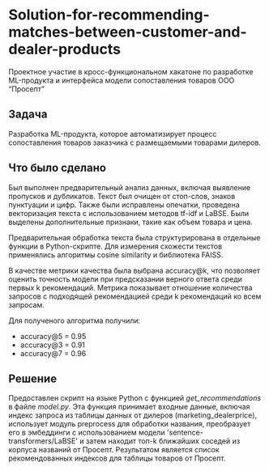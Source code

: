 # Solution-for-recommending-matches-between-customer-and-dealer-products

Проектное участие в кросс-функциональном хакатоне по разработке ML-продукта и интерфейса модели сопоставления товаров ООО “Просепт”

## Задача
Разработка ML-продукта, которое автоматизирует процесс сопоставления товаров заказчика с размещаемыми товарами дилеров.

## Что было сделано
Был выполнен предварительный анализ данных, включая выявление пропусков и дубликатов. Текст был очищен от стоп-слов, знаков пунктуации и цифр. Также были исправлены опечатки, проведена векторизация текста с использованием методов tf-idf и LaBSE. Были выделены дополнительные признаки, такие как объем товара и цена.

Предварительная обработка текста была структурирована в отдельные функции в Python-скрипте. Для измерения схожести текстов применялись алгоритмы cosine similarity и библиотека FAISS. 

В качестве метрики качества была выбрана accuracy@k, что позволяет оценить точность модели при предсказании верного ответа среди первых k рекомендаций. Метрика показывает отношение количества запросов с подходящей рекомендацией среди k рекомендаций ко всем запросам.

Для полученого алгоритма получили:

* accuracy@5 = 0.95
* accuracy@3 = 0.91
* accuracy@7 = 0.96

## Решение

Предоставлен скрипт на языке Python с функцией _get_recommendations_ в файле _model.py_. Эта функция принимает входные данные, включая индекс запроса из таблицы данных от дилеров (marketing_dealerprice), использует модуль preprocess для обработки названия, преобразует его в эмбеддинги с использованием модели 'sentence-transformers/LaBSE' и затем находит топ-k ближайших соседей из корпуса названий от Просепт. Результатом является список рекомендованных индексов для таблицы товаров от Просепт.
